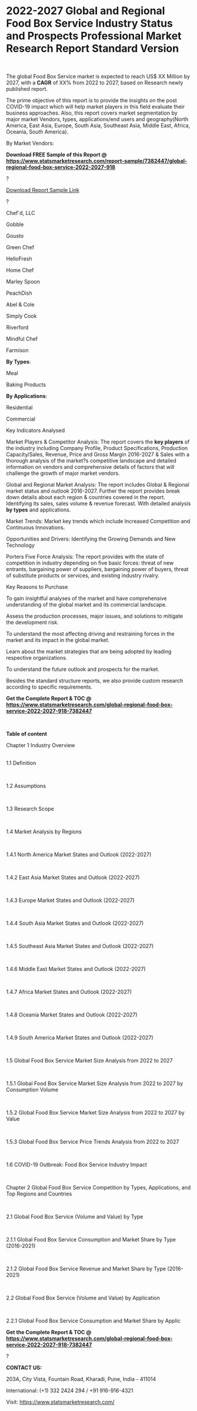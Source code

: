 <h1>2022-2027 Global and Regional Food Box Service Industry Status and Prospects Professional Market Research Report Standard Version</h1><br/><p>The global Food Box Service market is expected to reach US$ XX Million by 2027, with a <strong>CAGR</strong> of XX% from 2022 to 2027, based on Research newly published report.</p>
 
 
 
 <p>The prime objective of this report is to provide the insights on the post COVID-19 impact which will help market players in this field evaluate their business approaches. Also, this report covers market segmentation by major market Vendors, types, applications/end users and geography(North America, East Asia, Europe, South Asia, Southeast Asia, Middle East, Africa, Oceania, South America).</p>
 
 
 
 <p>By Market Vendors:</p>
 
 
 
 <div><b>Download FREE Sample of this Report @ <a href="https://www.statsmarketresearch.com/download-free-sample/7382447/global-regional-food-box-service-2022-2027-918">https://www.statsmarketresearch.com/report-sample/7382447/global-regional-food-box-service-2022-2027-918</a></b></div>
 
 
 
 <p>? </p>
 
 
 
 <p><a href="https://www.statsmarketresearch.com/download-free-sample/7382447/global-regional-food-box-service-2022-2027-918">Download Report Sample Link</a></p>
 
 
 
 <p>? </p>
 
 
 
 <p>Chef`d, LLC</p>
 
 
 
 <p>Gobble</p>
 
 
 
 <p>Gousto</p>
 
 
 
 <p>Green Chef</p>
 
 
 
 <p>HelloFresh</p>
 
 
 
 <p>Home Chef</p>
 
 
 
 <p>Marley Spoon</p>
 
 
 
 <p>PeachDish</p>
 
 
 
 <p>Abel & Cole</p>
 
 
 
 <p>Simply Cook</p>
 
 
 
 <p>Riverford</p>
 
 
 
 <p>Mindful Chef</p>
 
 
 
 <p>Farmison</p>
 
 
 
 <p><strong>By Types</strong>:</p>
 
 
 
 <p>Meal</p>
 
 
 
 <p>Baking Products</p>
 
 
 
 <p><strong><strong>By Applications</strong></strong>:</p>
 
 
 
 <p>Residential</p>
 
 
 
 <p>Commercial</p>
 
 
 
 <p>Key Indicators Analysed</p>
 
 
 
 <p>Market Players & Competitor Analysis: The report covers the <strong>key players</strong> of the industry including Company Profile, Product Specifications, Production Capacity/Sales, Revenue, Price and Gross Margin 2016-2027 & Sales with a thorough analysis of the market?s competitive landscape and detailed information on vendors and comprehensive details of factors that will challenge the growth of major market vendors.</p>
 
 
 
 <p>Global and Regional Market Analysis: The report includes Global & Regional market status and outlook 2016-2027. Further the report provides break down details about each region & countries covered in the report. Identifying its sales, sales volume & revenue forecast. With detailed analysis <strong>by types</strong> and applications.</p>
 
 
 
 <p>Market Trends: Market key trends which include Increased Competition and Continuous Innovations.</p>
 
 
 
 <p>Opportunities and Drivers: Identifying the Growing Demands and New Technology</p>
 
 
 
 <p>Porters Five Force Analysis: The report provides with the state of competition in industry depending on five basic forces: threat of new entrants, bargaining power of suppliers, bargaining power of buyers, threat of substitute products or services, and existing industry rivalry.</p>
 
 
 
 <p>Key Reasons to Purchase</p>
 
 
 
 <p>To gain insightful analyses of the market and have comprehensive understanding of the global market and its commercial landscape.</p>
 
 
 
 <p>Assess the production processes, major issues, and solutions to mitigate the development risk.</p>
 
 
 
 <p>To understand the most affecting driving and restraining forces in the market and its impact in the global market.</p>
 
 
 
 <p>Learn about the market strategies that are being adopted by leading respective organizations.</p>
 
 
 
 <p>To understand the future outlook and prospects for the market.</p>
 
 
 
 <p>Besides the standard structure reports, we also provide custom research according to specific requirements.</p>
 
 
 
 <div><b>Get the Complete Report & TOC @ <a href="https://www.statsmarketresearch.com/global-regional-food-box-service-2022-2027-918-7382447">https://www.statsmarketresearch.com/global-regional-food-box-service-2022-2027-918-7382447</a></b></div>
 
 
 
 <p><br />
 
 <b>Table of content</b></p>
 
 
 
 <p>Chapter 1 Industry Overview<br />
 
 <br />
 
 1.1 Definition<br />
 
 <br />
 
 1.2 Assumptions<br />
 
 <br />
 
 1.3 Research Scope<br />
 
 <br />
 
 1.4 Market Analysis by Regions<br />
 
 <br />
 
 1.4.1 North America Market States and Outlook (2022-2027)<br />
 
 <br />
 
 1.4.2 East Asia Market States and Outlook (2022-2027)<br />
 
 <br />
 
 1.4.3 Europe Market States and Outlook (2022-2027)<br />
 
 <br />
 
 1.4.4 South Asia Market States and Outlook (2022-2027)<br />
 
 <br />
 
 1.4.5 Southeast Asia Market States and Outlook (2022-2027)<br />
 
 <br />
 
 1.4.6 Middle East Market States and Outlook (2022-2027)<br />
 
 <br />
 
 1.4.7 Africa Market States and Outlook (2022-2027)<br />
 
 <br />
 
 1.4.8 Oceania Market States and Outlook (2022-2027)<br />
 
 <br />
 
 1.4.9 South America Market States and Outlook (2022-2027)<br />
 
 <br />
 
 1.5 Global Food Box Service Market Size Analysis from 2022 to 2027<br />
 
 <br />
 
 1.5.1 Global Food Box Service Market Size Analysis from 2022 to 2027 by Consumption Volume<br />
 
 <br />
 
 1.5.2 Global Food Box Service Market Size Analysis from 2022 to 2027 by Value<br />
 
 <br />
 
 1.5.3 Global Food Box Service Price Trends Analysis from 2022 to 2027<br />
 
 <br />
 
 1.6 COVID-19 Outbreak: Food Box Service Industry Impact<br />
 
 <br />
 
 Chapter 2 Global Food Box Service Competition by Types, Applications, and Top Regions and Countries<br />
 
 <br />
 
 2.1 Global Food Box Service (Volume and Value) by Type<br />
 
 <br />
 
 2.1.1 Global Food Box Service Consumption and Market Share by Type (2016-2021)<br />
 
 <br />
 
 2.1.2 Global Food Box Service Revenue and Market Share by Type (2016-2021)<br />
 
 <br />
 
 2.2 Global Food Box Service (Volume and Value) by Application<br />
 
 <br />
 
 2.2.1 Global Food Box Service Consumption and Market Share by Applic</p>
 
 
 
 <div><b>Get the Complete Report & TOC @ <a href="https://www.statsmarketresearch.com/global-regional-food-box-service-2022-2027-918-7382447">https://www.statsmarketresearch.com/global-regional-food-box-service-2022-2027-918-7382447</a></b></div>
 
 
 
 <p>? </p>
 
 
 
 <p><b>CONTACT US:</b><br />
 
 203A, City Vista, Fountain Road, Kharadi, Pune, India - 411014<br />
 
 International: (+1) 332 2424 294 / +91 916-916-4321<br />
 
 Visit: <a href="https://www.statsmarketresearch.com/">https://www.statsmarketresearch.com/</a></p>